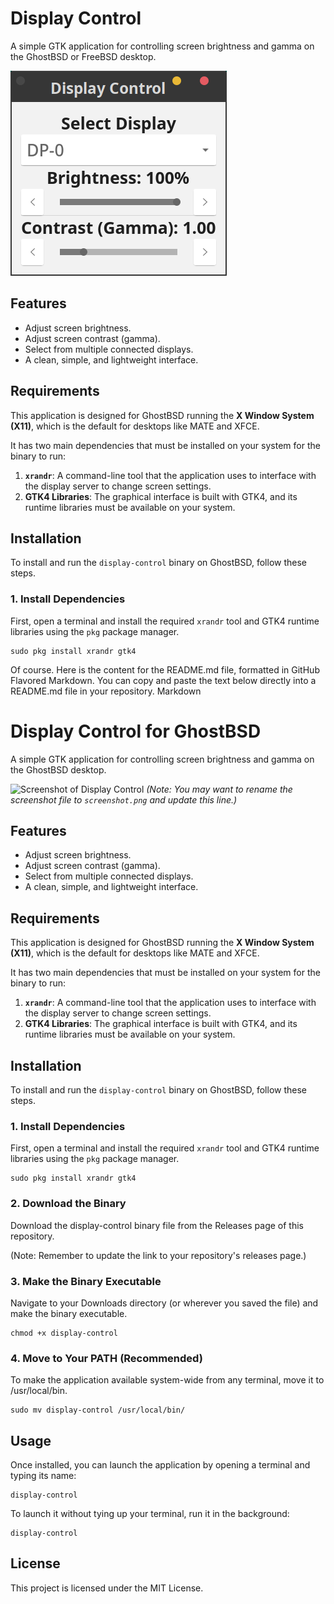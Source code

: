 # Display Control

A simple GTK application for controlling screen brightness and gamma on the GhostBSD or FreeBSD desktop.

![Screenshot of Display Control](screenshot.png)

## Features

- Adjust screen brightness.
- Adjust screen contrast (gamma).
- Select from multiple connected displays.
- A clean, simple, and lightweight interface.

## Requirements

This application is designed for GhostBSD running the **X Window System (X11)**, which is the default for desktops like MATE and XFCE.

It has two main dependencies that must be installed on your system for the binary to run:

1.  **`xrandr`**: A command-line tool that the application uses to interface with the display server to change screen settings.
2.  **GTK4 Libraries**: The graphical interface is built with GTK4, and its runtime libraries must be available on your system.

## Installation

To install and run the `display-control` binary on GhostBSD, follow these steps.

### 1. Install Dependencies

First, open a terminal and install the required `xrandr` tool and GTK4 runtime libraries using the `pkg` package manager.

```
sudo pkg install xrandr gtk4
```

Of course. Here is the content for the README.md file, formatted in GitHub Flavored Markdown. You can copy and paste the text below directly into a README.md file in your repository.
Markdown

# Display Control for GhostBSD

A simple GTK application for controlling screen brightness and gamma on the GhostBSD desktop.

![Screenshot of Display Control](image_74fff7.png)
*(Note: You may want to rename the screenshot file to `screenshot.png` and update this line.)*

## Features

- Adjust screen brightness.
- Adjust screen contrast (gamma).
- Select from multiple connected displays.
- A clean, simple, and lightweight interface.

## Requirements

This application is designed for GhostBSD running the **X Window System (X11)**, which is the default for desktops like MATE and XFCE.

It has two main dependencies that must be installed on your system for the binary to run:

1.  **`xrandr`**: A command-line tool that the application uses to interface with the display server to change screen settings.
2.  **GTK4 Libraries**: The graphical interface is built with GTK4, and its runtime libraries must be available on your system.

## Installation

To install and run the `display-control` binary on GhostBSD, follow these steps.

### 1. Install Dependencies

First, open a terminal and install the required `xrandr` tool and GTK4 runtime libraries using the `pkg` package manager.

```
sudo pkg install xrandr gtk4
```

### 2. Download the Binary

Download the display-control binary file from the Releases page of this repository.

(Note: Remember to update the link to your repository's releases page.)

### 3. Make the Binary Executable

Navigate to your Downloads directory (or wherever you saved the file) and make the binary executable.

```
chmod +x display-control
```

### 4. Move to Your PATH (Recommended)

To make the application available system-wide from any terminal, move it to /usr/local/bin.
```
sudo mv display-control /usr/local/bin/
```

## Usage

Once installed, you can launch the application by opening a terminal and typing its name:

```
display-control
```

To launch it without tying up your terminal, run it in the background:
```
display-control
```

## License

This project is licensed under the MIT License.

